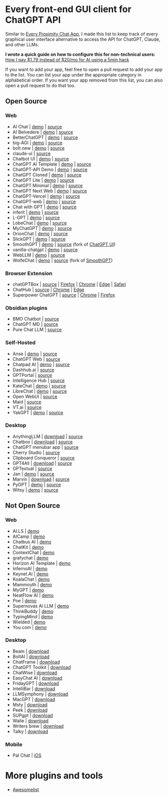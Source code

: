 # Every front-end GUI client for ChatGPT API

Similar to [Every Proximity Chat App](https://github.com/billmei/every-proximity-chat-app), I made this list to keep track of every graphical user interface alternative to access the API for ChatGPT, Claude, and other LLMs.

**I wrote a quick guide on how to configure this for non-technical users:** [How I pay $1.79 instead of $20/mo for AI using a 5min hack](https://billmei.net/llm)

If you want to add your app, feel free to open a pull request to add your app to the list. You can list your app under the appropriate category in alphabetical order. If you want your app removed from this list, you can also open a pull request to do that too.

## Open Source

### Web

- AI Chat | [demo](https://aichat.ksdev.pl) | [source](https://github.com/ksdev-pl/ai-chat)
- AI Belvedere | [demo](https://ai-belvedere-demo.alergant.us) | [source](https://github.com/DmitriyAlergant-T1A/ai-belvedere/)
- BetterChatGPT | [demo](https://bettergpt.chat/) | [source](https://github.com/ztjhz/BetterChatGPT)
- big-AGI | [demo](https://big-agi.com) | [source](https://github.com/enricoros/big-agi)
- bolt.new | [demo](https://bolt.new/) | [source](https://github.com/stackblitz/bolt.new/)
- claude-ui | [source](https://github.com/chihebnabil/claude-ui)
- Chatbot UI | [demo](https://www.chatbotui.com/) | [source](https://github.com/mckaywrigley/chatbot-ui)
- ChatGPT AI Template | [demo](https://horizon-ui.com/chatgpt-ai-template/) | [source](https://github.com/horizon-ui/chatgpt-ai-template)
- ChatGPT-API Demo | [demo](https://chatgpt.ddiu.me/) | [source](https://github.com/ddiu8081/chatgpt-demo)
- ChatGPT Cloned | [demo](https://chat-gpt-cloned.netlify.app/) | [source](https://github.com/PrasadBroo/ChatGPT)
- ChatGPT Lite | [demo](https://gptlite.vercel.app) | [source](https://github.com/blrchen/chatgpt-lite)
- ChatGPT Minimal | [demo](https://chatgpt-minimal.vercel.app) | [source](https://github.com/blrchen/chatgpt-minimal)
- ChatGPT Next Web | [demo](https://app.nextchat.dev/) | [source](https://github.com/ChatGPTNextWeb/ChatGPT-Next-Web)
- ChatGPT-Vercel | [demo](https://vercel-chatgpt-github.vercel.app/) | [source](https://github.com/ourongxing/chatgpt-vercel)
- ChatGPT-web | [demo](https://niek.github.io/chatgpt-web/) | [source](https://github.com/Niek/chatgpt-web)
- Chat with GPT | [demo](https://www.chatwithgpt.ai/) | [source](https://github.com/cogentapps/chat-with-gpt)
- inferit | [demo](https://inferit.index.garden/) | [source](https://github.com/devidw/inferit)
- L-GPT | [demo](https://le-ai.app/) | [source](https://github.com/Peek-A-Booo/L-GPT)
- LobeChat | [demo](https://lobechat.com/) | [source](https://github.com/lobehub/lobe-chat)
- MyChatGPT | [demo](https://my-chat-gpt-lake.vercel.app/) | [source](https://github.com/Loeffeldude/my-chat-gpt)
- OrionChat | [demo](https://eliaspereirah.github.io/OrionChat) | [source](https://github.com/EliasPereirah/OrionChat)
- SlickGPT | [demo](https://slickgpt.vercel.app) | [source](https://github.com/ShipBit/slickgpt)
- SmoothGPT | [demo](https://smoothgpt.app) | [source](https://github.com/agambon/SmoothGPT) (fork of [ChatGPT UI](https://github.com/patrikzudel/PatrikZeros-ChatGPT-API-UI))
- vanilla-chatgpt | [demo](https://raw.githack.com/casualwriter/vanilla-chatgpt/main/source/index.html) | [source](https://github.com/casualwriter/vanilla-chatgpt)
- WebLLM | [demo](https://chat.webllm.ai/) | [source](https://github.com/mlc-ai/web-llm-chat)
- WolfeChat | [demo](https://science.github.io/WolfeChat/) | [source](https://github.com/science/WolfeChat) (fork of [SmoothGPT](https://github.com/agambon/SmoothGPT))

### Browser Extension

- chatGPTBox | [source](https://github.com/josStorer/chatGPTBox) | [Firefox](https://addons.mozilla.org/firefox/addon/chatgptbox/) | [Chrome](https://chrome.google.com/webstore/detail/chatgptbox/eobbhoofkanlmddnplfhnmkfbnlhpbbo) | [Edge](https://microsoftedge.microsoft.com/addons/detail/fission-chatbox-best/enjmfilpkbbabhgeoadmdpjjpnahkogf) | [Safari](https://apps.apple.com/app/fission-chatbox/id6446611121)
- ChatHub | [source](https://github.com/chathub-dev/chathub/) | [Chrome](https://chrome.google.com/webstore/detail/chathub-all-in-one-chatbo/iaakpnchhognanibcahlpcplchdfmgma?utm_source=every-chat-gpt-gui) | [Edge](https://microsoftedge.microsoft.com/addons/detail/chathub-allinone-chat/kdlmggoacmfoombiokflpeompajfljga?utm_source=every-chat-gpt-gui)
- Superpower ChatGPT | [source](https://github.com/saeedezzati/superpower-chatgpt) | [Chrome](https://chrome.google.com/webstore/detail/superpower-chatgpt/amhmeenmapldpjdedekalnfifgnpfnkc) | [Firefox](https://addons.mozilla.org/en-US/firefox/addon/superpower-chatgpt/)

### Obsidian plugins

- BMO Chatbot | [source](https://github.com/longy2k/obsidian-bmo-chatbot)
- ChatGPT MD | [source](https://github.com/bramses/chatgpt-md)
- Pure Chat LLM | [source](https://github.com/TheJusticeMan/pure-chat-llm)

### Self-Hosted

- Anse | [demo](https://anse.app) | [source](https://github.com/anse-app/anse)
- ChatGPT Web | [source](https://github.com/Chanzhaoyu/chatgpt-web)
- Chatpad AI | [demo](https://chatpad.ai) | [source](https://github.com/deiucanta/chatpad)
- Dashhub.ai | [source](https://github.com/DashHub-ai/DashHub)
- GPTPortal | [source](https://github.com/Zaki-1052/GPTPortal)
- Intelligence Hub | [source](https://github.com/streaver91/intelligence-hub)
- KateChat | [demo](https://katechat.tech/) | [source](https://github.com/artiz/kate-chat)
- LibreChat | [demo](https://www.librechat.ai/) | [source](https://github.com/danny-avila/LibreChat)
- Open WebUI | [source](https://github.com/open-webui/open-webui)
- Maid | [source](https://github.com/Mobile-Artificial-Intelligence/maid)
- VT.ai | [source](https://github.com/vinhnx/vt.ai)
- YakGPT | [demo](https://yakgpt.vercel.app) | [source](https://github.com/yakGPT/yakGPT)

### Desktop

- AnythingLLM | [download](https://github.com/Mintplex-Labs/anything-llm) | [source](https://github.com/Mintplex-Labs/anything-llm)
- Chatbox | [download](https://web.chatboxai.app/) | [source](https://github.com/Bin-Huang/chatbox)
- ChatGPT menubar app | [source](https://github.com/sw-yx/chatgpt-mac)
- Cherry Studio | [source](https://github.com/CherryHQ/cherry-studio)
- Clipboard Conqueror | [source](https://github.com/aseichter2007/ClipboardConqueror)
- GPT4All | [download](https://www.nomic.ai/gpt4all) | [source](https://github.com/nomic-ai/gpt4all)
- GPTextual | [source](https://github.com/stefankirchfeld/gptextual)
- Jan | [demo](https://jan.ai/) | [source](https://github.com/janhq/jan)
- Marvin | [download](https://www.askmarvin.ai/) | [source](https://github.com/prefecthq/marvin)
- PyGPT | [demo](https://pygpt.net/) | [source](https://github.com/szczyglis-dev/py-gpt)
- Witsy | [demo](https://witsyai.com/) | [source](https://github.com/nbonamy/witsy)

## Not Open Source

### Web

- AI.LS | [demo](https://ai.ls/)
- AICamp | [demo](https://aicamp.so)
- Chatbus AI | [demo](https://www.chatbus.ai)
- ChatKit | [demo](https://chatkit.app/)
- ContextChat | [demo](https://contextch.at/)
- grafychat | [demo](https://grafychat.com)
- Horizon AI Template | [demo](https://horizon-ui.com/horizon-ai-template/)
- InfernoAI | [demo](https://www.getinfernoai.com/)
- Keynet.AI | [demo](https://keynet.ai/)
- KoalaChat | [demo](https://koala.sh/chat)
- Mammouth | [demo](https://mammouth.ai/)
- MyGPT | [demo](https://mygpt.thesamur.ai/)
- NeatFlow AI | [demo](https://neatflowai.com)
- Poe | [demo](https://poe.com/)
- Supernovas AI LLM | [demo](https://supernovasai.com/)
- ThinkBuddy | [demo](https://thinkbuddy.ai)
- TypingMind | [demo](https://www.typingmind.com)
- Wielded | [demo](https://wielded.com/)
- You.com | [demo](https://you.com/plans)

### Desktop

- Beam | [download](https://getbeam.ai)
- BoltAI | [download](https://boltai.app/)
- ChatFrame | [download](https://www.chatframe.co?utm_source=github_every-chatgpt-gui)
- ChatGPT Toolkit | [download](https://schmedu.com/tools/chatGpt)
- ChatWise | [download](https://chatwise.app?atp=bill)
- EasyChat AI | [download](https://easychat-ai.app/)
- FridayGPT | [download](https://www.fridaygpt.app/)
- IntelliBar | [download](https://intellibar.app)
- LLMSymphony | [download](https://github.com/llmsymphonyclient/llmclient)
- MacGPT | [download](https://www.macgpt.com/)
- Msty | [download](https://msty.app)
- Peek | [download](https://prateekkeshari.gumroad.com/l/peek)
- SUPgpt | [download](https://supgpt.app)
- Walle | [download](https://www.wallestudio.com/)
- Writers brew | [download](https://writersbrew.app)
- Talky | [download](https://apps.apple.com/il/app/talky-your-llm-playground/id6446136018)

### Mobile

- Pal Chat | [iOS](https://apps.apple.com/us/app/pal-chat-ai-chat-client/id6447545085)

# More plugins and tools

- [Awesomelist](https://github.com/reorx/awesome-chatgpt-api)
